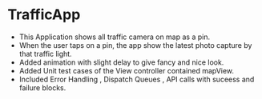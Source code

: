 # TrafficApp

- This Application shows all traffic camera on map as a pin.
- When the user taps on a pin, the app show the latest photo capture by that traffic light.
- Added animation with slight delay to give fancy and nice look.
- Added Unit test cases of the View controller contained mapView.
- Included Error Handling , Dispatch Queues , API calls with suceess and failure blocks.
